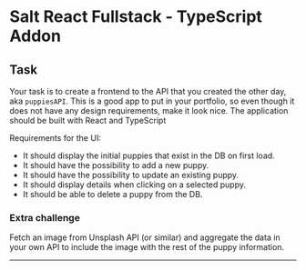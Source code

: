 # Salt React Fullstack - TypeScript Addon

## Task
Your task is to create a frontend to the API that you created the other day, aka `puppiesAPI`.
This is a good app to put in your portfolio, so even though it does not have any design requirements, make it look nice. The application should be built with React and TypeScript

Requirements for the UI:
- It should display the initial puppies that exist in the DB on first load.
- It should have the possibility to add a new puppy.
- It should have the possibility to update an existing puppy.
- It should display details when clicking on a selected puppy.
- It should be able to delete a puppy from the DB.

### Extra challenge
Fetch an image from Unsplash API (or similar) and aggregate the data in your own API to include the image with the rest of the puppy information.

---
